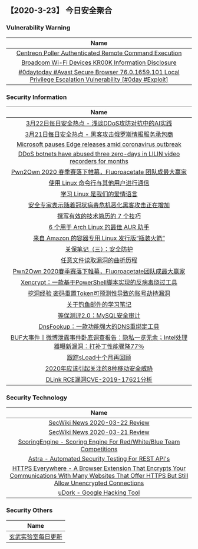 
 ##   【2020-3-23】 今日安全聚合


###  						       							Vulnerability Warning

|                             Name                             |
| :----------------------------------------------------------: |
|[Centreon Poller Authenticated Remote Command Execution](https://cxsecurity.com/issue/WLB-2020030102)|
|[Broadcom Wi-Fi Devices KR00K Information Disclosure](https://cxsecurity.com/issue/WLB-2020030100)|
|[#0daytoday #Avast Secure Browser 76.0.1659.101 Local Privilege Escalation Vulnerability [#0day #Exploit]](http://0day.today/exploits/34122)|

### 						        							Security Information
|                             Name                                    |
| :----------------------------------------------------------: |
|[3月22日每日安全热点 - 浅谈DDoS攻防对抗中的AI实践](https://www.anquanke.com/post/id/201456)|
|[3月21日每日安全热点 - 黑客攻击俄罗斯情报服务承包商](https://www.anquanke.com/post/id/201450)|
|[Microsoft pauses Edge releases amid coronavirus outbreak](https://www.zdnet.com/article/microsoft-pauses-edge-releases-amid-coronavirus-outbreak/#ftag=RSSbaffb68)|
|[DDoS botnets have abused three zero-days in LILIN video recorders for months](https://www.zdnet.com/article/ddos-botnets-have-abused-three-zero-days-in-lilin-video-recorders-for-months/#ftag=RSSbaffb68)|
|[Pwn2Own 2020 春季赛落下帷幕，Fluoroacetate 团队成最大赢家](https://linux.cn/article-12024-1.html?utm_source=rss&utm_medium=rss)|
|[使用 Linux 命令行与其他用户进行通信](https://linux.cn/article-12023-1.html?utm_source=rss&utm_medium=rss)|
|[学习 Linux 是我们的爱情语言](https://linux.cn/article-12022-1.html?utm_source=rss&utm_medium=rss)|
|[安全专家表示随着冠状病毒危机恶化黑客攻击正在增加](https://linux.cn/article-12021-1.html?utm_source=rss&utm_medium=rss)|
|[撰写有效的技术简历的 7 个技巧](https://linux.cn/article-12020-1.html?utm_source=rss&utm_medium=rss)|
|[6 个用于 Arch Linux 的最佳 AUR 助手](https://linux.cn/article-12019-1.html?utm_source=rss&utm_medium=rss)|
|[来自 Amazon 的容器专用 Linux 发行版“瓶装火箭”](https://linux.cn/article-12018-1.html?utm_source=rss&utm_medium=rss)|
|[关保笔记（三）：安全防护](https://www.freebuf.com/articles/es/228833.html)|
|[任意文件读取漏洞的曲折历程](https://www.freebuf.com/articles/web/229648.html)|
|[Pwn2Own 2020春季赛落下帷幕，Fluoroacetate团队成最大赢家](https://www.freebuf.com/news/231109.html)|
|[Xencrypt：一款基于PowerShell脚本实现的反病毒绕过工具](https://www.freebuf.com/sectool/229249.html)|
|[挖洞经验  密码重置Token可预测性导致的账号劫持漏洞](https://www.freebuf.com/vuls/227858.html)|
|[关于钓鱼邮件的学习笔记](https://www.freebuf.com/articles/web/227694.html)|
|[等保测评2.0：MySQL安全审计](https://www.freebuf.com/articles/database/228760.html)|
|[DnsFookup：一款功能强大的DNS重绑定工具](https://www.freebuf.com/articles/network/229255.html)|
|[BUF大事件丨微博泄露事件卧底调查报告：隐私一览无余；Intel处理器曝新漏洞：打补丁性能骤降77％](https://www.freebuf.com/news/231071.html)|
|[跟踪sLoad十个月再回顾](https://www.freebuf.com/articles/others-articles/228089.html)|
|[2020年应该引起关注的8种移动安全威胁](https://www.freebuf.com/articles/terminal/228900.html)|
|[DLink RCE漏洞CVE-2019-17621分析](https://www.freebuf.com/vuls/228726.html)|

### 						        							Security  Technology
|                             Name                                    |
| :----------------------------------------------------------: |
|[SecWiki News 2020-03-22 Review](http://www.sec-wiki.com/?2020-03-22)|
|[SecWiki News 2020-03-21 Review](http://www.sec-wiki.com/?2020-03-21)|
|[ScoringEngine - Scoring Engine For Red/White/Blue Team Competitions](http://www.kitploit.com/2020/03/scoringengine-scoring-engine-for.html)|
|[Astra - Automated Security Testing For REST API's](http://www.kitploit.com/2020/03/astra-automated-security-testing-for.html)|
|[HTTPS Everywhere - A Browser Extension That Encrypts Your Communications With Many Websites That Offer HTTPS But Still Allow Unencrypted Connections](http://www.kitploit.com/2020/03/https-everywhere-browser-extension-that.html)|
|[uDork - Google Hacking Tool](http://www.kitploit.com/2020/03/udork-google-hacking-tool.html)|

### 						        							Security  Others
|                             Name                                    |
| :----------------------------------------------------------: |
|[玄武实验室每日更新](https://weibo.com/p/1006065582522936/wenzhang?from=page_100606_profile&wvr=6&mod=wenzhangmore)|

